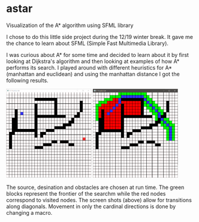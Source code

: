 # astar
Visualization of the A* algorithm using SFML library

I chose to do this little side project during the 12/19 winter break. It gave me the chance to learn about SFML (Simple Fast Multimedia Library).

I was curious about A* for some time and decided to learn about it by first looking at Dijkstra's algorithm and then looking at examples of how A* performs its search.
I played around with different heuristics for A* (manhattan and euclidean) and using the manhattan distance I got the following results.

<p float="left" width="100%">
  <img src="https://github.com/anthoturc/astar/blob/master/beforePath.PNG" width="45%" />
  <img src="https://github.com/anthoturc/astar/blob/master/afterPath.PNG" width="45%" /> 
</p>

The source, desination and obstacles are chosen at run time. The green blocks represent the frontier of the searchm while the red nodes correspond to visited nodes.
The screen shots (above) allow for transitions along diagonals. Movement in only the cardinal directions is done by changing a macro.
